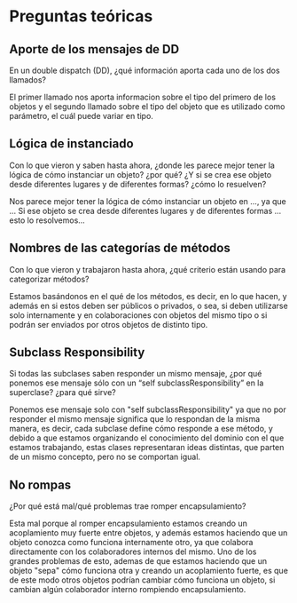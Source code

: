 # Preguntas teóricas

## Aporte de los mensajes de DD
En un double dispatch (DD), ¿qué información aporta cada uno de los dos llamados?

El primer llamado nos aporta informacion sobre el tipo del primero de los objetos y el segundo llamado sobre el tipo del objeto que es utilizado como parámetro, el cuál puede variar en tipo.

## Lógica de instanciado
Con lo que vieron y saben hasta ahora, ¿donde les parece mejor tener la lógica de cómo instanciar un objeto? ¿por qué? ¿Y si se crea ese objeto desde diferentes lugares y de diferentes formas? ¿cómo lo resuelven?

Nos parece mejor tener la lógica de cómo instanciar un objeto en ..., ya que ...
Si ese objeto se crea desde diferentes lugares y de diferentes formas ... esto lo resolvemos...

## Nombres de las categorías de métodos
Con lo que vieron y trabajaron hasta ahora, ¿qué criterio están usando para categorizar métodos?

Estamos basándonos en el qué de los métodos, es decir, en lo que hacen, y además en si estos deben ser públicos o privados, o sea, si deben utilizarse solo internamente y en colaboraciones con objetos del mismo tipo o si podrán ser enviados por otros objetos de distinto tipo.

## Subclass Responsibility
Si todas las subclases saben responder un mismo mensaje, ¿por qué ponemos ese mensaje sólo con un “self subclassResponsibility” en la superclase? ¿para qué sirve?

Ponemos ese mensaje solo con "self subclassResponsibility" ya que no por responder el mismo mensaje significa que lo respondan de la misma manera, es decir, cada subclase define cómo responde a ese método, y debido a que estamos organizando el conocimiento del dominio con el que estamos trabajando, estas clases representaran ideas distintas, que parten de un mismo concepto, pero no se comportan igual.

## No rompas
¿Por qué está mal/qué problemas trae romper encapsulamiento?

Esta mal porque al romper encapsulamiento estamos creando un acoplamiento muy fuerte entre objetos, y además estamos haciendo que un objeto conozca como funciona internamente otro, ya que colabora directamente con los colaboradores internos del mismo. Uno de los grandes problemas de esto, ademas de que estamos haciendo que un objeto "sepa" cómo funciona otra y creando un acoplamiento fuerte, es que de este modo otros objetos podrían cambiar cómo funciona un objeto, si cambian algún colaborador interno rompiendo encapsulamiento.